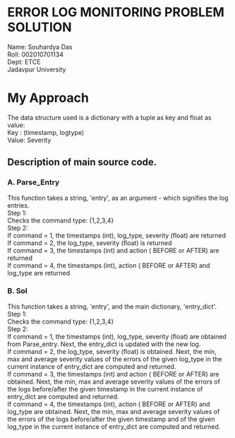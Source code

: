 # ERROR LOG MONITORING PROBLEM SOLUTION
Name: Souhardya Das\
Roll: 002010701134\
Dept: ETCE\
Jadavpur University

# My Approach
The data structure used is a dictionary with a tuple as key and float as value:\
Key : (timestamp, logtype)\
Value: Severity
## Description of main source code.
### A. Parse_Entry
This function takes a string, 'entry', as an argument - which signifies the log entries.\
Step 1:\
Checks the command type: {1,2,3,4}\
Step 2: \
If command = 1, the timestamps (int), log_type, severity (float) are returned\
If command = 2, the log_type, severity (float) is returned\
If command = 3, the timestamps (int) and action ( BEFORE or AFTER) are returned\
If command = 4, the timestamps (int), action ( BEFORE or AFTER) and log_type are returned

### B. Sol
This function takes a string, 'entry', and the main dictionary, 'entry_dict'.\
Step 1:\
Checks the command type: {1,2,3,4}\
Step 2: \
If command = 1, the timestamps (int), log_type, severity (float) are obtained from Parse_entry. Next, the entry_dict is updated with the new log.\
If command = 2, the log_type, severity (float) is obtained. Next, the min, max and average severity values of the errors of the given log_type in the current instance of entry_dict are computed and returned. \
If command = 3, the timestamps (int) and action ( BEFORE or AFTER) are obtained. Next, the min, max and average severity values of the errors of the logs before/after the given timestamp in the current instance of entry_dict are computed and returned.\
If command = 4, the timestamps (int), action ( BEFORE or AFTER) and log_type are obtained. Next, the min, max and average severity values of the errors of the logs before/after the given timestamp and of the given log_type in the current instance of entry_dict are computed and returned.



